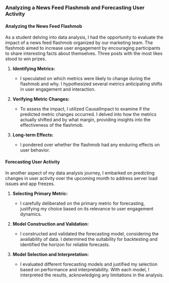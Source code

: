 ### Analyzing a News Feed Flashmob and Forecasting User Activity

#### Analyzing the News Feed Flashmob

As a student delving into data analysis, I had the opportunity to evaluate the impact of a news feed flashmob organized by our marketing team. The flashmob aimed to increase user engagement by encouraging participants to share interesting facts about themselves. Three posts with the most likes stood to win prizes.

1. **Identifying Metrics:**
    - I speculated on which metrics were likely to change during the flashmob and why. I hypothesized several metrics anticipating shifts in user engagement and interaction.

2. **Verifying Metric Changes:**
    - To assess the impact, I utilized CausalImpact to examine if the predicted metric changes occurred. I delved into how the metrics actually shifted and by what margin, providing insights into the effectiveness of the flashmob.

3. **Long-term Effects:**
    - I pondered over whether the flashmob had any enduring effects on user behavior.

#### Forecasting User Activity

In another aspect of my data analysis journey, I embarked on predicting changes in user activity over the upcoming month to address server load issues and app freezes.

1. **Selecting Primary Metric:**
    - I carefully deliberated on the primary metric for forecasting, justifying my choice based on its relevance to user engagement dynamics.

2. **Model Construction and Validation:**
    - I constructed and validated the forecasting model, considering the availability of data. I determined the suitability for backtesting and identified the horizon for reliable forecasts.

3. **Model Selection and Interpretation:**
    - I evaluated different forecasting models and justified my selection based on performance and interpretability. With each model, I interpreted the results, acknowledging any limitations in the analysis.